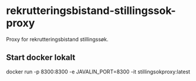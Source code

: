 # rekrutteringsbistand-stillingssok-proxy
Proxy for rekrutteringsbistand stillingssøk.


## Start docker lokalt
docker run -p 8300:8300  -e JAVALIN_PORT=8300 -it stillingsokproxy:latest
